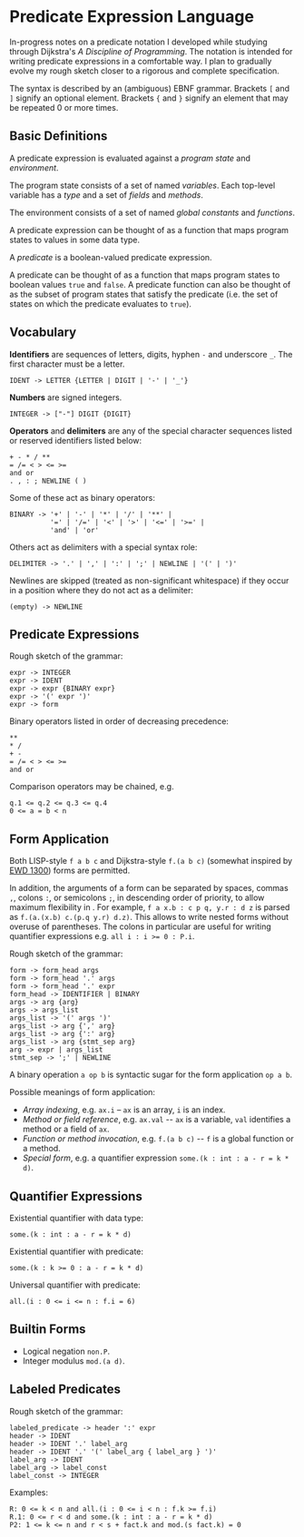 # Predicate Expression Language

In-progress notes on a predicate notation I developed while studying through Dijkstra's *A Discipline of Programming*. The notation is intended for writing predicate expressions in a comfortable way. I plan to gradually evolve my rough sketch closer to a rigorous and complete specification.

The syntax is described by an (ambiguous) EBNF grammar. Brackets `[` and `]` signify an optional element. Brackets `{` and `}` signify an element that may be repeated 0 or more times.

## Basic Definitions

A predicate expression is evaluated against a *program state* and *environment*.

The program state consists of a set of named *variables*. Each top-level variable has a *type* and a set of *fields* and *methods*.

The environment consists of a set of named *global constants* and *functions*.

A predicate expression can be thought of as a function that maps program states to values in some data type.

A *predicate* is a boolean-valued predicate expression.

A predicate can be thought of as a function that maps program states to boolean values `true` and `false`. A predicate function can also be thought of as the subset of program states that satisfy the predicate (i.e. the set of states on which the predicate evaluates to `true`).

## Vocabulary

**Identifiers** are sequences of letters, digits, hyphen `-` and underscore `_`. The first character must be a letter.

    IDENT -> LETTER {LETTER | DIGIT | '-' | '_'}

**Numbers** are signed integers.

    INTEGER -> ["-"] DIGIT {DIGIT}

**Operators** and **delimiters** are any of the special character sequences listed or reserved identifiers listed below:

    + - * / **
    = /= < > <= >=
    and or
    . , : ; NEWLINE ( )

Some of these act as binary operators:

    BINARY -> '+' | '-' | '*' | '/' | '**' |
              '=' | '/=' | '<' | '>' | '<=' | '>=' |
              'and' | 'or'

Others act as delimiters with a special syntax role:

    DELIMITER -> '.' | ',' | ':' | ';' | NEWLINE | '(' | ')'

Newlines are skipped (treated as non-significant whitespace) if they occur in a position where they do not act as a delimiter:

    (empty) -> NEWLINE

## Predicate Expressions

Rough sketch of the grammar:

    expr -> INTEGER
    expr -> IDENT
    expr -> expr {BINARY expr}
    expr -> '(' expr ')'
    expr -> form

Binary operators listed in order of decreasing precedence:

    **
    * /
    + -
    = /= < > <= >=
    and or

Comparison operators may be chained, e.g.

    q.1 <= q.2 <= q.3 <= q.4
    0 <= a = b < n

## Form Application

Both LISP-style `f a b c` and Dijkstra-style `f.(a b c)` (somewhat inspired by [EWD 1300][ewd_1300]) forms are permitted.

In addition, the arguments of a form can be separated by spaces, commas `,`, colons `:`, or semicolons `;`, in descending order of priority, to allow maximum flexibility in . For example, `f a x.b : c p q, y.r : d z` is parsed as `f.(a.(x.b) c.(p.q y.r) d.z)`. This allows to write nested forms without overuse of parentheses. The colons in particular are useful for writing quantifier expressions e.g. `all i : i >= 0 : P.i`.

Rough sketch of the grammar:

    form -> form_head args
    form -> form_head '.' args
    form -> form_head '.' expr
    form_head -> IDENTIFIER | BINARY
    args -> arg {arg}
    args -> args_list
    args_list -> '(' args ')'
    args_list -> arg {',' arg}
    args_list -> arg {':' arg}
    args_list -> arg {stmt_sep arg}
    arg -> expr | args_list
    stmt_sep -> ';' | NEWLINE

[ewd_1300]: https://www.cs.utexas.edu/users/EWD/transcriptions/EWD13xx/EWD1300.html

A binary operation `a op b` is syntactic sugar for the form application `op a b`.

Possible meanings of form application:
- *Array indexing*, e.g. `ax.i` &ndash; `ax` is an array, `i` is an index.
- *Method or field reference*, e.g. `ax.val` -- `ax` is a variable, `val` identifies a method or a field of `ax`.
- *Function or method invocation*, e.g. `f.(a b c)` -- `f` is a global function or a method.
- *Special form*, e.g. a quantifier expression `some.(k : int : a - r = k * d)`.

## Quantifier Expressions

Existential quantifier with data type:

    some.(k : int : a - r = k * d)

Existential quantifier with predicate:

    some.(k : k >= 0 : a - r = k * d)

Universal quantifier with predicate:

    all.(i : 0 <= i <= n : f.i = 6)

## Builtin Forms

- Logical negation `non.P`.
- Integer modulus `mod.(a d)`.

## Labeled Predicates

Rough sketch of the grammar:

    labeled_predicate -> header ':' expr
    header -> IDENT
    header -> IDENT '.' label_arg
    header -> IDENT '.' '(' label_arg { label_arg } ')'
    label_arg -> IDENT
    label_arg -> label_const
    label_const -> INTEGER

Examples:

    R: 0 <= k < n and all.(i : 0 <= i < n : f.k >= f.i)
    R.1: 0 <= r < d and some.(k : int : a - r = k * d)
    P2: 1 <= k <= n and r < s + fact.k and mod.(s fact.k) = 0
